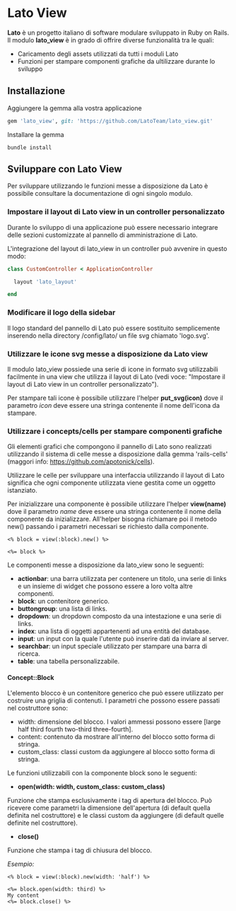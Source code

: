 # Lato View

**Lato** è un progetto italiano di software modulare sviluppato in Ruby on Rails.
Il modulo **lato_view** è in grado di offrire diverse funzionalità tra le quali:

* Caricamento degli assets utilizzati da tutti i moduli Lato
* Funzioni per stampare componenti grafiche da ultilizzare durante lo sviluppo

## Installazione

Aggiungere la gemma alla vostra applicazione

```ruby
gem 'lato_view', git: 'https://github.com/LatoTeam/lato_view.git'
```
Installare la gemma

```console
bundle install
```

## Sviluppare con Lato View

Per sviluppare utilizzando le funzioni messe a disposizione da Lato è possibile consultare la documentazione di ogni singolo modulo.

### Impostare il layout di Lato view in un controller personalizzato

Durante lo sviluppo di una applicazione può essere necessario integrare delle sezioni customizzate al pannello di amministrazione di Lato.

L'integrazione del layout di lato_view in un controller può avvenire in questo modo:

```ruby
class CustomController < ApplicationController

  layout 'lato_layout'

end
```

### Modificare il logo della sidebar

Il logo standard del pannello di Lato può essere sostituito semplicemente inserendo nella directory /config/lato/ un file svg chiamato 'logo.svg'.

### Utilizzare le icone svg messe a disposizione da Lato view

Il modulo lato_view possiede una serie di icone in formato svg utilizzabili facilmente in una view che utilizza il layout di Lato (vedi voce: "Impostare il layout di Lato view in un controller personalizzato").

Per stampare tali icone è possibile utilizzare l'helper **put_svg(icon)** dove il parametro *icon* deve essere una stringa contenente il nome dell'icona da stampare.

### Utilizzare i concepts/cells per stampare componenti grafiche

Gli elementi grafici che compongono il pannello di Lato sono realizzati utilizzando il sistema di celle messe a disposizione dalla gemma 'rails-cells' (maggori info: https://github.com/apotonick/cells).

Utilizzare le celle per sviluppare una interfaccia utilizzando il layout di Lato significa che ogni componente utilizzata viene gestita come un oggetto istanziato.

Per inizializzare una componente è possibile utilizzare l'helper **view(name)** dove il parametro *name* deve essere una stringa contenente il nome della componente da inizializzare. All'helper bisogna richiamare poi il metodo new() passando i parametri necessari se richiesto dalla componente.

```erb
<% block = view(:block).new() %>

<%= block %>
```

Le componenti messe a disposizione da lato_view sono le seguenti:

* **actionbar**: una barra utilizzata per contenere un titolo, una serie di links e un insieme di widget che possono essere a loro volta altre componenti.
* **block**: un contenitore generico.
* **buttongroup**: una lista di links.
* **dropdown**: un dropdown composto da una intestazione e una serie di links.
* **index**: una lista di oggetti appartenenti ad una entità del database.
* **input**: un input con la quale l'utente può inserire dati da inviare al server.
* **searchbar**: un input speciale utilizzato per stampare una barra di ricerca.
* **table**: una tabella personalizzabile.

#### Concept::Block

L'elemento blocco è un contenitore generico che può essere utilizzato per costruire una griglia di contenuti.
I parametri che possono essere passati nel costruttore sono:

* width: dimensione del blocco. I valori ammessi possono essere [large half third fourth two-third three-fourth].
* content: contenuto da mostrare all'interno del blocco sotto forma di stringa.
* custom_class: classi custom da aggiungere al blocco sotto forma di stringa.

Le funzioni utilizzabili con la componente block sono le seguenti:

* **open(width: width, custom_class: custom_class)**

Funzione che stampa esclusivamente i tag di apertura del blocco. Può ricevere come parametri la dimensione dell'apertura (di default quella definita nel costruttore) e le classi custom da aggiungere (di default quelle definite nel costruttore).

* **close()**

Funzione che stampa i tag di chiusura del blocco.

*Esempio:*

```erb
<% block = view(:block).new(width: 'half') %>

<%= block.open(width: third) %>
My content
<%= block.close() %>
```
